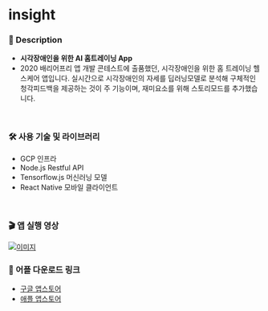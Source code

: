 # insight

### 📝 Description
- <b>시각장애인을 위한 AI 홈트레이닝 App</b>
- 2020 배리어프리 앱 개발 콘테스트에 출품했던, 시각장애인을 위한 홈 트레이닝 헬스케어 앱입니다. 실시간으로 시각장애인의 자세를 딥러닝모델로 분석해 구체적인 청각피드백을 제공하는 것이 주 기능이며, 재미요소를 위해 스토리모드를 추가했습니다.
<br>

### 🛠️ 사용 기술 및 라이브러리
- GCP 인프라
- Node.js Restful API
- Tensorflow.js 머신러닝 모델
- React Native 모바일 클라이언트
<br>

### 🎬 앱 실행 영상
[![이미지](https://img.youtube.com/vi/blCOKJZ-OCo/0.jpg )](https://www.youtube.com/watch?v=blCOKJZ-OCo)
<br>

### 📱 어플 다운로드 링크

- [구글 앱스토어](https://play.google.com/store/apps/details?id=com.energeyezer.insight) <br>
- [애플 앱스토어](https://apps.apple.com/kr/app/insight-energeyezer/id1550975651)


